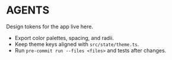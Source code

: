 # AGENTS

Design tokens for the app live here.

- Export color palettes, spacing, and radii.
- Keep theme keys aligned with `src/state/theme.ts`.
- Run `pre-commit run --files <files>` and tests after changes.
